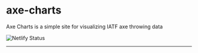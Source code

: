 # axe-charts

Axe Charts is a simple site for visualizing IATF axe throwing data

![Netlify Status](https://api.netlify.com/api/v1/badges/88cf6fc1-85ed-4648-82f4-8a630b35f6c0/deploy-status)

---
